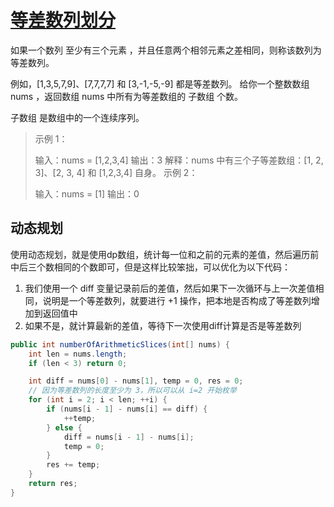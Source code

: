 # [等差数列划分](https://leetcode.cn/problems/arithmetic-slices/)

如果一个数列 至少有三个元素 ，并且任意两个相邻元素之差相同，则称该数列为等差数列。

例如，[1,3,5,7,9]、[7,7,7,7] 和 [3,-1,-5,-9] 都是等差数列。
给你一个整数数组 nums ，返回数组 nums 中所有为等差数组的 子数组 个数。

子数组 是数组中的一个连续序列。

> 示例 1：
>
> 输入：nums = [1,2,3,4]
> 输出：3
> 解释：nums 中有三个子等差数组：[1, 2, 3]、[2, 3, 4] 和 [1,2,3,4] 自身。
> 示例 2：
>
> 输入：nums = [1]
> 输出：0

## 动态规划

使用动态规划，就是使用dp数组，统计每一位和之前的元素的差值，然后遍历前中后三个数相同的个数即可，但是这样比较笨拙，可以优化为以下代码：

1. 我们使用一个 diff 变量记录前后的差值，然后如果下一次循环与上一次差值相同，说明是一个等差数列，就要进行 +1 操作，把本地是否构成了等差数列增加到返回值中
2. 如果不是，就计算最新的差值，等待下一次使用diff计算是否是等差数列

```java
public int numberOfArithmeticSlices(int[] nums) {
    int len = nums.length;
    if (len < 3) return 0;

    int diff = nums[0] - nums[1], temp = 0, res = 0;
    // 因为等差数列的长度至少为 3，所以可以从 i=2 开始枚举
    for (int i = 2; i < len; ++i) {
        if (nums[i - 1] - nums[i] == diff) {
            ++temp;
        } else {
            diff = nums[i - 1] - nums[i];
            temp = 0;
        }
        res += temp;
    }
    return res;
}
```